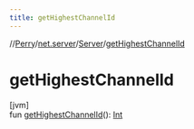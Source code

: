 ```yaml
---
title: getHighestChannelId
---
```

//[Perry](../../../index.html)/[net.server](../index.html)/[Server](index.html)/[getHighestChannelId](get-highest-channel-id.html)



# getHighestChannelId



[jvm]\
fun [getHighestChannelId](get-highest-channel-id.html)(): [Int](https://kotlinlang.org/api/latest/jvm/stdlib/kotlin/-int/index.html)




